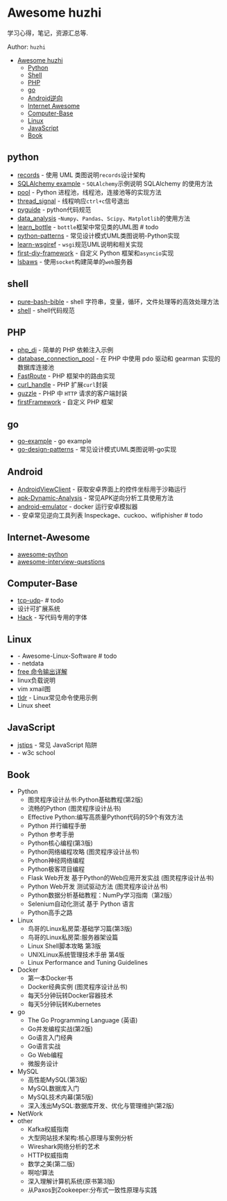 # Awesome huzhi
学习心得，笔记，资源汇总等.

Author: `huzhi`

- [Awesome huzhi](#awesome-huzhi)
    - [Python](#python)
    - [Shell](#shell)
    - [PHP](#php)
    - [go](#go)
    - [Android逆向](#android)
    - [Internet Awesome](#internet-awesome)
    - [Computer-Base](#computer-base)
    - [Linux](#linux)
    - [JavaScript](#javascript)
    - [Book](#book)

## python

* [records](https://github.com/lanzhiwang/records) - 使用 UML 类图说明`records`设计架构
* [SQLAlchemy example]() - `SQLAlchemy`示例说明 SQLAlchemy 的使用方法
* [pool](https://github.com/lanzhiwang/pool) - Python 进程池，线程池，连接池等的实现方法
* [thread_signal](https://github.com/lanzhiwang/Python/blob/master/thread_signal.py) - 线程响应`ctrl+c`信号退出
* [pyguide](https://github.com/google/styleguide/blob/gh-pages/pyguide.md) - python代码规范
* [data_analysis](https://github.com/lanzhiwang/data_analysis) -`Numpy`、`Pandas`、`Scipy`、`Matplotlib`的使用方法
* [learn_bottle](https://github.com/lanzhiwang/learn_bottle) - `bottle`框架中常见类的UML图 # todo
* [python-patterns](https://github.com/lanzhiwang/python-patterns) - 常见设计模式UML类图说明-Python实现
* [learn-wsgiref](https://github.com/lanzhiwang/learn-wsgiref) - `wsgi`规范UML说明和相关实现
* [first-diy-framework](https://github.com/lanzhiwang/first-diy-framework) - 自定义 Python 框架和`asyncio`实现
* [lsbaws](https://github.com/rspivak/lsbaws) - 使用`socket`构建简单的`web`服务器



## shell

* [pure-bash-bible](https://github.com/dylanaraps/pure-bash-bible) - shell 字符串，变量，循环，文件处理等的高效处理方法
* [shell](https://google.github.io/styleguide/shell.xml) - shell代码规范


## PHP

* [php_di](https://github.com/lanzhiwang/php_di) - 简单的 PHP 依赖注入示例
* [database_connection_pool](https://github.com/lanzhiwang/database_connection_pool) - 在 PHP 中使用 pdo 驱动和 gearman 实现的数据库连接池
* [FastRoute](https://github.com/lanzhiwang/FastRoute) - PHP 框架中的路由实现
* [curl_handle](https://github.com/lanzhiwang/curl_handle) - PHP 扩展`curl`封装
* [guzzle](https://github.com/lanzhiwang/guzzle) - PHP 中 `HTTP` 请求的客户端封装
* [firstFramework](https://github.com/lanzhiwang/firstFramework) - 自定义 PHP 框架


## go

* [go-example](https://github.com/lanzhiwang/go-example) - go example
* [go-design-patterns](https://github.com/lanzhiwang/go-design-patterns) - 常见设计模式UML类图说明-go实现

## Android

* [AndroidViewClient](https://github.com/lanzhiwang/AndroidViewClient) - 获取安卓界面上的控件坐标用于沙箱运行
* [apk-Dynamic-Analysis](https://github.com/lanzhiwang/apk-Dynamic-Analysis) - 常见APK逆向分析工具使用方法
* [android-emulator](https://github.com/tracer0tong/android-emulator) - docker 运行安卓模拟器
* []() - 安卓常见逆向工具列表 Inspeckage、cuckoo、wifiphisher # todo


## Internet-Awesome

* [awesome-python](https://github.com/vinta/awesome-python)
* [awesome-interview-questions](https://github.com/MaximAbramchuck/awesome-interview-questions)


## Computer-Base

* [tcp-udp]()- # todo
* 设计可扩展系统
* [Hack](https://github.com/source-foundry/Hack) - 写代码专用的字体


## Linux

* []() - Awesome-Linux-Software # todo
* []() - netdata
* [free 命令输出详解](https://github.com/lanzhiwang/awesome-huzhi/wiki/free-output-explanation)
* linux负载说明
* vim xmail图
* [tldr](https://github.com/lanzhiwang/tldr) - Linux常见命令使用示例
* Linux sheet 


## JavaScript

* [jstips](https://github.com/loverajoel/jstips) - 常见 JavaScript 陷阱
* []() - w3c school

## Book
* Python
	* 图灵程序设计丛书:Python基础教程(第2版)
	* 流畅的Python (图灵程序设计丛书)
	* Effective Python:编写高质量Python代码的59个有效方法
	* Python 并行编程手册
	* Python 参考手册
	* Python核心编程(第3版)
	* Python网络编程攻略 (图灵程序设计丛书)
	* Python神经网络编程
	* Python极客项目编程
	* Flask Web开发 基于Python的Web应用开发实战 (图灵程序设计丛书)
	* Python Web开发 测试驱动方法 (图灵程序设计丛书)
	* Python数据分析基础教程：NumPy学习指南（第2版）
	* Selenium自动化测试 基于 Python 语言
	* Python高手之路
* Linux
    * 鸟哥的Linux私房菜:基础学习篇(第3版)
    * 鸟哥的Linux私房菜:服务器架设篇
    * Linux Shell脚本攻略 第3版
    * UNIXLinux系统管理技术手册 第4版
    * Linux Performance and Tuning Guidelines
* Docker
    * 第一本Docker书
    * Docker经典实例 (图灵程序设计丛书)
    * 每天5分钟玩转Docker容器技术
    * 每天5分钟玩转Kubernetes
* go
	* The Go Programming Language (英语)
	* Go并发编程实战(第2版)
	* Go语言入门经典
	* Go语言实战
	* Go Web编程
	* 微服务设计
* MySQL
	* 高性能MySQL(第3版)
	* MySQL数据库入门
	* MySQL技术内幕(第5版)
	* 深入浅出MySQL:数据库开发、优化与管理维护(第2版)
* NetWork
* other
    * Kafka权威指南
    * 大型网站技术架构:核心原理与案例分析
    * Wireshark网络分析的艺术
    * HTTP权威指南
    * 数学之美(第二版)
    * 啊哈!算法
    * 深入理解计算机系统(原书第3版)
    * 从Paxos到Zookeeper:分布式一致性原理与实践



